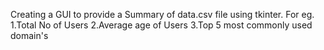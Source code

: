 Creating a GUI to provide a Summary of data.csv file using tkinter.
  For eg. 1.Total No of Users
          2.Average age of Users
          3.Top 5 most commonly used domain's
